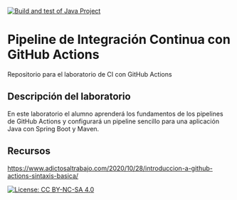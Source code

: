 [![Build and test of Java Project](https://github.com/ETSISI-EMS/ems2023_lab_1_3_ci_github_actions-alvarovalverde03/actions/workflows/main.yml/badge.svg)](https://github.com/ETSISI-EMS/ems2023_lab_1_3_ci_github_actions-alvarovalverde03/actions/workflows/main.yml)

# Pipeline de Integración Continua con GitHub Actions

Repositorio para el laboratorio de CI con GitHub Actions

## Descripción del laboratorio

En este laboratorio el alumno aprenderá los fundamentos de los pipelines de GitHub Actions y configurará un pipeline
sencillo para una aplicación Java con Spring Boot y Maven. 

## Recursos
https://www.adictosaltrabajo.com/2020/10/28/introduccion-a-github-actions-sintaxis-basica/

[![License: CC BY-NC-SA 4.0](https://img.shields.io/badge/License-CC_BY--NC--SA_4.0-lightgrey.svg)](https://creativecommons.org/licenses/by-nc-sa/4.0/)
